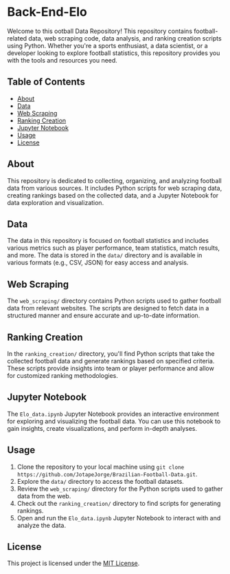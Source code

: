 # Back-End-Elo

Welcome to this ootball Data Repository! This repository contains football-related data, web scraping code, data analysis, and ranking creation scripts using Python. Whether you're a sports enthusiast, a data scientist, or a developer looking to explore football statistics, this repository provides you with the tools and resources you need.

## Table of Contents

- [About](#about)
- [Data](#data)
- [Web Scraping](#web-scraping)
- [Ranking Creation](#ranking-creation)
- [Jupyter Notebook](#jupyter-notebook)
- [Usage](#usage)
- [License](#license)

## About

This repository is dedicated to collecting, organizing, and analyzing football data from various sources. It includes Python scripts for web scraping data, creating rankings based on the collected data, and a Jupyter Notebook for data exploration and visualization.

## Data

The data in this repository is focused on football statistics and includes various metrics such as player performance, team statistics, match results, and more. The data is stored in the `data/` directory and is available in various formats (e.g., CSV, JSON) for easy access and analysis.

## Web Scraping

The `web_scraping/` directory contains Python scripts used to gather football data from relevant websites. The scripts are designed to fetch data in a structured manner and ensure accurate and up-to-date information.

## Ranking Creation

In the `ranking_creation/` directory, you'll find Python scripts that take the collected football data and generate rankings based on specified criteria. These scripts provide insights into team or player performance and allow for customized ranking methodologies.

## Jupyter Notebook

The `Elo_data.ipynb` Jupyter Notebook provides an interactive environment for exploring and visualizing the football data. You can use this notebook to gain insights, create visualizations, and perform in-depth analyses.

## Usage

1. Clone the repository to your local machine using `git clone https://github.com/JotapeJorge/Brazilian-Football-Data.git`.
2. Explore the `data/` directory to access the football datasets.
3. Review the `web_scraping/` directory for the Python scripts used to gather data from the web.
4. Check out the `ranking_creation/` directory to find scripts for generating rankings.
5. Open and run the `Elo_data.ipynb` Jupyter Notebook to interact with and analyze the data.


## License

This project is licensed under the [MIT License](LICENSE).
